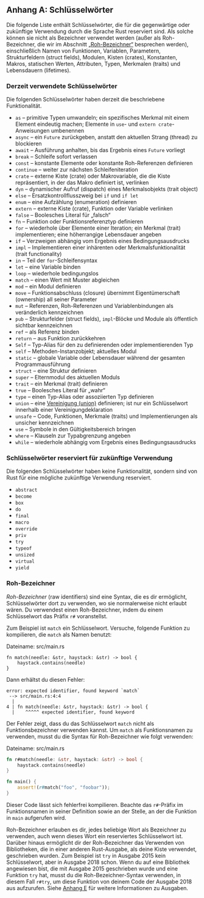 ## Anhang A: Schlüsselwörter

Die folgende Liste enthält Schlüsselwörter, die für die gegenwärtige oder
zukünftige Verwendung durch die Sprache Rust reserviert sind. Als solche können
sie nicht als Bezeichner verwendet werden (außer als Roh-Bezeichner, die wir im
Abschnitt [„Roh-Bezeichner“][raw-identifiers] besprechen werden),
einschließlich Namen von Funktionen, Variablen, Parametern, Strukturfeldern
(struct fields), Modulen, Kisten (crates), Konstanten, Makros, statischen
Werten, Attributen, Typen, Merkmalen (traits) und Lebensdauern (lifetimes).

[raw-identifiers]: #roh-bezeichner

### Derzeit verwendete Schlüsselwörter

Die folgenden Schlüsselwörter haben derzeit die beschriebene Funktionalität.

* `as` &ndash; primitive Typen umwandeln; ein spezifisches Merkmal mit einem
  Element eindeutig machen; Elemente in `use`- und `extern crate`-Anweisungen
  umbenennen 
* `async` &ndash; ein `Future` zurückgeben, anstatt den aktuellen Strang
  (thread) zu blockieren
* `await` &ndash; Ausführung anhalten, bis das Ergebnis eines `Future` vorliegt
* `break` &ndash; Schleife sofort verlassen
* `const` &ndash; konstante Elemente oder konstante Roh-Referenzen definieren
* `continue` &ndash; weiter zur nächsten Schleifeniteration
* `crate` &ndash; externe Kiste (crate) oder Makrovariable, die die Kiste
  repräsentiert, in der das Makro definiert ist, verlinken
* `dyn` &ndash; dynamischer Aufruf (dispatch) eines Merkmalsobjekts (trait
  object)
* `else` &ndash; Ersatzkontrollflusszweig bei `if` und `if let`
* `enum` &ndash; eine Aufzählung (enumeration) definieren
* `extern` &ndash; externe Kiste (crate), Funktion oder Variable verlinken
* `false` &ndash; Boolesches Literal für „falsch“
* `fn` &ndash; Funktion oder Funktionsreferenztyp definieren
* `for` &ndash; wiederhole über Elemente einer Iteration; ein Merkmal (trait)
  implementieren; eine höherrangige Lebensdauer angeben
* `if` &ndash; Verzweigen abhängig vom Ergebnis eines Bedingungsausdrucks
* `impl` &ndash; Implementieren einer inhärenten oder Merkmalsfunktionalität
  (trait functionality)
* `in` &ndash; Teil der `for`-Schleifensyntax
* `let` &ndash; eine Variable binden
* `loop` &ndash; wiederhole bedingungslos
* `match` &ndash; einen Wert mit Muster abgleichen
* `mod` &ndash; ein Modul definieren
* `move` &ndash; Funktionsabschluss (closure) übernimmt Eigentümerschaft
  (ownership) all seiner Parameter
* `mut` &ndash; Referenzen, Roh-Referenzen und Variablenbindungen als
  veränderlich kennzeichnen
* `pub` &ndash; Strukturfelder (struct fields), `impl`-Blöcke und Module als
  öffentlich sichtbar kennzeichnen 
* `ref` &ndash; als Referenz binden
* `return` &ndash; aus Funktion zurückkehren
* `Self` &ndash; Typ-Alias für den zu definierenden oder implementierenden Typ
* `self` &ndash; Methoden-Instanzobjekt; aktuelles Modul
* `static` &ndash; globale Variable oder Lebensdauer während der gesamten
  Programmausführung
* `struct` &ndash; eine Struktur definieren
* `super` &ndash; Elternmodul des aktuellen Moduls
* `trait` &ndash; ein Merkmal (trait) definieren
* `true` &ndash; Boolesches Literal für „wahr“
* `type` &ndash; einen Typ-Alias oder assoziierten Typ definieren
* `union` &ndash; eine [Vereinigung (union)][union] definieren; ist nur ein
  Schlüsselwort innerhalb einer Vereinigungdeklaration
* `unsafe` &ndash; Code, Funktionen, Merkmale (traits) und Implementierungen
  als unsicher kennzeichnen
* `use` &ndash; Symbole in den Gültigkeitsbereich bringen
* `where` &ndash; Klauseln zur Typabgrenzung angeben
* `while` &ndash; wiederhole abhängig vom Ergebnis eines Bedingungsausdrucks

[union]: https://doc.rust-lang.org/reference/items/unions.html

### Schlüsselwörter reserviert für zukünftige Verwendung

Die folgenden Schlüsselwörter haben keine Funktionalität, sondern sind von Rust
für eine mögliche zukünftige Verwendung reserviert.

* `abstract`
* `become`
* `box`
* `do`
* `final`
* `macro`
* `override`
* `priv`
* `try`
* `typeof`
* `unsized`
* `virtual`
* `yield`

### Roh-Bezeichner

*Roh-Bezeichner* (raw identifiers) sind eine Syntax, die es dir ermöglicht,
Schlüsselwörter dort zu verwenden, wo sie normalerweise nicht erlaubt wären. Du
verwendest einen Roh-Bezeichner, indem du einem Schlüsselwort das Präfix `r#`
voranstellst.

Zum Beispiel ist `match` ein Schlüsselwort. Versuche, folgende Funktion zu
kompilieren, die `match` als Namen benutzt:

<span class="filename">Dateiname: src/main.rs</span>

```rust,does_not_compile
fn match(needle: &str, haystack: &str) -> bool {
    haystack.contains(needle)
}
```

Dann erhältst du diesen Fehler:

```text
error: expected identifier, found keyword `match`
 --> src/main.rs:4:4
  |
4 | fn match(needle: &str, haystack: &str) -> bool {
  |    ^^^^^ expected identifier, found keyword
```

Der Fehler zeigt, dass du das Schlüsselwort `match` nicht als
Funktionsbezeichner verwenden kannst. Um `match` als Funktionsnamen zu
verwenden, musst du die Syntax für Roh-Bezeichner wie folgt verwenden:

<span class="filename">Dateiname: src/main.rs</span>

```rust
fn r#match(needle: &str, haystack: &str) -> bool {
    haystack.contains(needle)
}

fn main() {
    assert!(r#match("foo", "foobar"));
}
```

Dieser Code lässt sich fehlerfrei kompilieren. Beachte das `r#`-Präfix im
Funktionsnamen in seiner Definition sowie an der Stelle, an der die Funktion in
`main` aufgerufen wird.

Roh-Bezeichner erlauben es dir, jedes beliebige Wort als Bezeichner zu
verwenden, auch wenn dieses Wort ein reserviertes Schlüsselwort ist. Darüber
hinaus ermöglicht dir der Roh-Bezeichner das Verwenden von Bibliotheken, die in
einer anderen Rust-Ausgabe, als deine Kiste verwendet, geschrieben wurden. Zum
Beispiel ist `try` in Ausgabe 2015 kein Schlüsselwort, aber in Ausgabe 2018
schon. Wenn du auf eine Bibliothek angewiesen bist, die mit Ausgabe 2015
geschrieben wurde und eine Funktion `try` hat, musst du die
Roh-Bezeichner-Syntax verwenden, in diesem Fall `r#try`, um diese Funktion von
deinem Code der Ausgabe 2018 aus aufzurufen. Siehe [Anhang E][appendix-e] für
weitere Informationen zu Ausgaben.

[appendix-e]: appendix-05-editions.html
